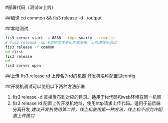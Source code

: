 #部署代码（测试or上线）

##编译
cd common && fis3 release -d ../output

##本地测试
```bash
fis3 server start -p 8888 --type smarty --rewrite
# fis3 release -wL #监控文件变化方式发布，当前进程不退出
fis3 release -r common
cd first
fis3 release
cd ..
fis3 server open
```

##上传
fis3 release rd
上传名为rd的机器
开发机名称配置见config

##开发机调试可以使用以下两种方法部署
1. fis3 release -d 直接发布到对应的目录。适用于fe代码和web环境在同一机器
1. fis3 release rd 配置上传开发机地址，使用http请求上传代码。适用于前后端分离开发
*建议开发机使用第二种，线上机使用第一种方法，线上机不应允许配置上传接口*


